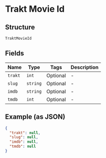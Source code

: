 
# Trakt Movie Id

## Structure

`TraktMovieId`

## Fields

| Name | Type | Tags | Description |
|  --- | --- | --- | --- |
| `trakt` | `int` | Optional | - |
| `slug` | `string` | Optional | - |
| `imdb` | `string` | Optional | - |
| `tmdb` | `int` | Optional | - |

## Example (as JSON)

```json
{
  "trakt": null,
  "slug": null,
  "imdb": null,
  "tmdb": null
}
```

